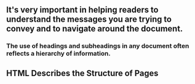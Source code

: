 ## It's very important in helping readers to understand the messages you are trying to convey and to navigate around the document.

### The use of headings and subheadings in any document often reflects a hierarchy of information.

## HTML Describes the Structure of Pages
<html>
 <head>
    <title>
 </head>
 <body>
    <h1>
        <p>
    <h2>
        <p>
    </body>
</html>

### characters that inside angled brackets these are called *HTML elements*. Elements are usually made up of two tags: an opening tag and a closing tag.

* Tags are often referred to as elements.
* Attributes require a name and a value


### Code in a Content Management System

* If you use Content Management System, you should log into a special administration section of the website to control it.

* This website allows you to enter a title for the page, another box for the main article, a way to enter a publication date, and something to indicate which section of thesite this page belongs in.


